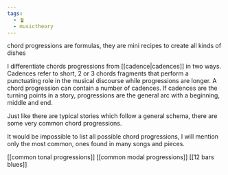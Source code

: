 ```yaml
---
tags:
  - 🪴
  - musictheory
---
```

chord progressions are formulas, they are mini recipes to create all kinds of dishes

I differentiate chords progressions from [[cadence|cadences]] in two ways. Cadences refer to short, 2 or 3 chords fragments that perform a punctuating role in the musical discourse while progressions are longer. A chord progression can contain a number of cadences. If cadences are the turning points in a story, progressions are the general arc with a beginning, middle and end. 

Just like there are typical stories which follow a general schema, there are some very common chord progressions. 

It would be impossible to list all possible chord progressions, I will mention only the most common, ones found in many songs and pieces. 

[[common tonal progressions]]
[[common modal progressions]]
[[12 bars blues]]